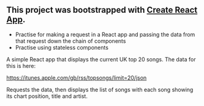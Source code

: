 ## This project was bootstrapped with [Create React App](https://github.com/facebook/create-react-app).

- Practise for making a request in a React app and passing the data from that request down the chain of components
- Practise using stateless components

A simple React app that displays the current UK top 20 songs. The data for this is here:

https://itunes.apple.com/gb/rss/topsongs/limit=20/json

Requests the data, then displays the list of songs with each song showing its chart position, title and artist.

